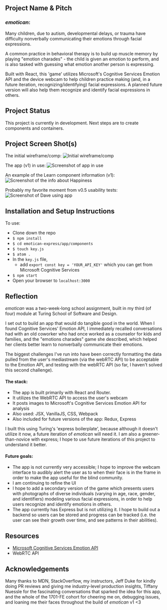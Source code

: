 ## Project Name & Pitch
### *emotican*:
Many children, due to autism, developmental delays, or trauma have difficulty nonverbally communicating their emotions through facial expressions.

A common practice in behavioral therapy is to build up muscle memory by playing "emotion charades" - the child is given an emotion to perform, and is also tasked with guessing what emotion another person is expressing.

Built with React, this 'game' utilizes Microsoft's Cognitive Services Emotion API and the device webcam to help children practice making (and, in a future iteration, recognizing/identifying) facial expressions. A planned future version will also help them recognize and identify facial expressions in others.

## Project Status

This project is currently in development. Next steps are to create components and containers.

## Project Screen Shot(s)
The initial wireframe/comp:
![Initial wireframe/comp](http://i.imgur.com/kXKRfGa.png)

The app (v1) in use:
![Screenshot of app in use](http://g.recordit.co/vi6ae7XXwN.gif)

An example of the Learn component information (v1):
![Screenshot of the info about Happiness](http://i.imgur.com/lsKA9pJ.png)

Probably my favorite moment from v0.5 usability tests:
![Screenshot of Dave using app](http://g.recordit.co/HP82wO4TRb.gif)


## Installation and Setup Instructions

To use:
* Clone down the repo
* ```$ npm install```
* ```$ cd emotican-express/app/components```
* ```$ touch key.js```
* ```$ atom .```
* In the ```key.js``` file,
    * add ```export const key = 'YOUR_API_KEY'``` which you can get from Microsoft Cognitive Services
* ```$ npm start```
* Open your browser to ```localhost:3000```

## Reflection
*emotican* was a two-week-long school assignment, built in my third (of four) module at Turing School of Software and Design.

I set out to build an app that would do tangible good in the world. When I found Cognitive Services' Emotion API, I immediately recalled conversations had with an old coworker who had once worked as a counselor for kids and families, and the "emotions charades" game she described, which helped her clients better learn to nonverbally communicate their emotions.

The biggest challenges I've run into have been correctly formatting the data pulled from the user's mediastream (via the webRTC API) to be acceptable to the Emotion API, and testing with the webRTC API (so far, I haven't solved this second challenge).

#### The stack:

* The app is built primarily with React and Router.
* It utilizes the WebRTC API to access the user's webcam
* It posts images to Microsoft's Cognitive Services Emotion API for analysis
* Also used: JSX, VanillaJS, CSS, Webpack
* Also included for future versions of the app: Redux, Express

I built this using Turing's 'express boilerplate', because although it doesn't utilize it now, a future iteration of *emotican* will need it. I am also a greener-than-novice with express; I hope to use future iterations of this project to understand it better.


#### Future goals:

* The app is not currently very accessible; I hope to improve the webcam interface to audibly alert the user as to when their face is in the frame in order to make the app useful for the blind community.
* I am continuing to refine the UI
* I hope to add a secondary version of the game which presents users with photographs of diverse individuals (varying in age, race, gender, and identifiers) modeling various facial expressions, in order to help users recognize and identify emotions in others.
* The app currently has Express but is not utilizing it. I hope to build out a backend so users can be stored and progress can be tracked (i.e. the user can see their growth over time, and see patterns in their abilities).

## Resources
  - [Microsoft Cognitive Services Emotion API](https://azure.microsoft.com/en-us/services/cognitive-services/emotion/)
  - WebRTC API

## Acknowledgements
  Many thanks to MDN, StackOverflow, my instructors, Jeff Duke for kindly doing PR reviews and giving me industry-level production insights, Tiffany Nuessle for the fascinating conversations that sparked the idea for this app, and the whole of the 1701-FE cohort for cheering me on, debugging issues, and loaning me their faces throughout the build of *emotican* v1 <3
